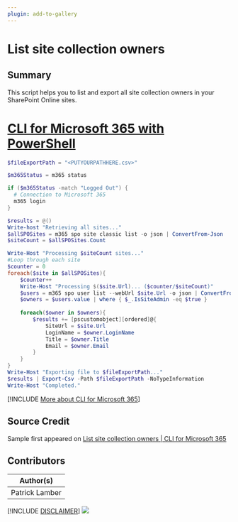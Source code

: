```yaml
---
plugin: add-to-gallery
---
```


# List site collection owners

## Summary

This script helps you to list and export all site collection owners in your SharePoint Online sites.
 
# [CLI for Microsoft 365 with PowerShell](#tab/cli-m365-ps)
```powershell
$fileExportPath = "<PUTYOURPATHHERE.csv>"

$m365Status = m365 status

if ($m365Status -match "Logged Out") {
  # Connection to Microsoft 365
  m365 login
}

$results = @()
Write-host "Retrieving all sites..."
$allSPOSites = m365 spo site classic list -o json | ConvertFrom-Json
$siteCount = $allSPOSites.Count

Write-Host "Processing $siteCount sites..."
#Loop through each site
$counter = 0
foreach($site in $allSPOSites){
    $counter++
    Write-Host "Processing $($site.Url)... ($counter/$siteCount)"
    $users = m365 spo user list --webUrl $site.Url -o json | ConvertFrom-Json
    $owners = $users.value | where { $_.IsSiteAdmin -eq $true } 
    
    foreach($owner in $owners){
        $results += [pscustomobject][ordered]@{
            SiteUrl = $site.Url
            LoginName = $owner.LoginName
            Title = $owner.Title
            Email = $owner.Email
        }
    }
}
Write-Host "Exporting file to $fileExportPath..."
$results | Export-Csv -Path $fileExportPath -NoTypeInformation
Write-Host "Completed."
```
[!INCLUDE [More about CLI for Microsoft 365](../../docfx/includes/MORE-CLIM365.md)]


## Source Credit

Sample first appeared on [List site collection owners | CLI for Microsoft 365](https://pnp.github.io/cli-microsoft365/sample-scripts/spo/list-site-collection-owners/)

## Contributors

| Author(s) |
|-----------|
| Patrick Lamber |


[!INCLUDE [DISCLAIMER](../../docfx/includes/DISCLAIMER.md)]
<img src="https://pnptelemetry.azurewebsites.net/script-samples/scripts/spo-list-site-collection-owners" aria-hidden="true" />
